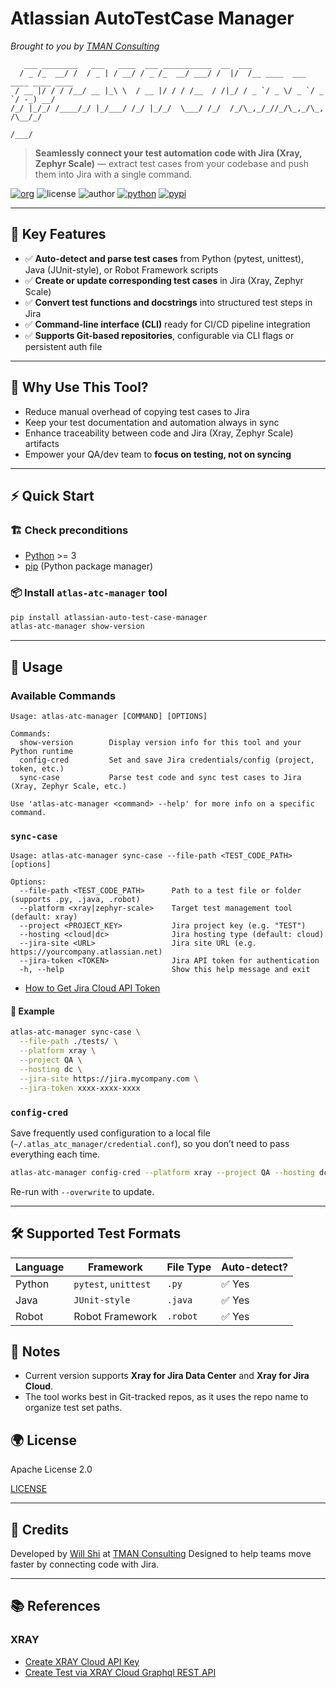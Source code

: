 # Atlassian AutoTestCase Manager

*Brought to you by [TMAN Consulting](https://en.tman.ltd)*

```text
   ___ ________   ___   ____  ___ ___________  __  ___
  / _ /_  __/ /  / _ | / __/ / _ /_  __/ ___/ /  |/  /__ ____  ___ ____ ____ ____
 / __ |/ / / /__/ __ |_\ \  / __ |/ / / /__  / /|_/ / _ `/ _ \/ _ `/ _ `/ -_) __/
/_/ |_/_/ /____/_/ |_/___/ /_/ |_/_/  \___/ /_/  /_/\_,_/_//_/\_,_/\_, /\__/_/
                                                                  /___/          
```

> **Seamlessly connect your test automation code with Jira (Xray, Zephyr Scale)** — extract test cases from your codebase and push them into Jira with a single command.

[![org](https://img.shields.io/static/v1?style=for-the-badge&label=org&message=TMAN%20Consulting&color=0061f9)](https://en.tman.ltd)
![license](https://img.shields.io/github/license/tman-lab/tman-atlassian-operator?style=for-the-badge)
![author](https://img.shields.io/static/v1?style=for-the-badge&label=author&message=will.shi@tman.ltd&color=blue)
[![python](https://img.shields.io/static/v1?style=for-the-badge&logo=python&label=Python&message=3.x&color=306ba1)](https://devguide.python.org/versions/)
[![pypi](https://img.shields.io/pypi/v/atlassian-auto-test-case-manager.svg?style=for-the-badge)](https://pypi.org/project/atlassian-auto-test-case-manager)

----

## 🚀 Key Features

- ✅ **Auto-detect and parse test cases** from Python (pytest, unittest), Java (JUnit-style), or Robot Framework scripts
- ✅ **Create or update corresponding test cases** in Jira (Xray, Zephyr Scale)
- ✅ **Convert test functions and docstrings** into structured test steps in Jira
- ✅ **Command-line interface (CLI)** ready for CI/CD pipeline integration
- ✅ **Supports Git-based repositories**, configurable via CLI flags or persistent auth file

----

## 🔧 Why Use This Tool?

- Reduce manual overhead of copying test cases to Jira
- Keep your test documentation and automation always in sync
- Enhance traceability between code and Jira (Xray, Zephyr Scale) artifacts
- Empower your QA/dev team to **focus on testing, not on syncing**

----

## ⚡️ Quick Start

### 🏗 Check preconditions

- [Python](https://www.python.org/downloads/) >= 3
- [pip](https://pip.pypa.io/en/stable/installation/) (Python package manager)

### 📦 Install `atlas-atc-manager` tool

```bash
pip install atlassian-auto-test-case-manager
atlas-atc-manager show-version
```

----

## 🧰 Usage

### Available Commands

```text
Usage: atlas-atc-manager [COMMAND] [OPTIONS]

Commands:
  show-version        Display version info for this tool and your Python runtime
  config-cred         Set and save Jira credentials/config (project, token, etc.)
  sync-case           Parse test code and sync test cases to Jira (Xray, Zephyr Scale, etc.)

Use 'atlas-atc-manager <command> --help' for more info on a specific command.
```

### `sync-case`

```text
Usage: atlas-atc-manager sync-case --file-path <TEST_CODE_PATH> [options]

Options:
  --file-path <TEST_CODE_PATH>      Path to a test file or folder (supports .py, .java, .robot)
  --platform <xray|zephyr-scale>    Target test management tool (default: xray)
  --project <PROJECT_KEY>           Jira project key (e.g. "TEST")
  --hosting <cloud|dc>              Jira hosting type (default: cloud)
  --jira-site <URL>                 Jira site URL (e.g. https://yourcompany.atlassian.net)
  --jira-token <TOKEN>              Jira API token for authentication
  -h, --help                        Show this help message and exit
```

- [How to Get Jira Cloud API Token](https://support.atlassian.com/atlassian-account/docs/manage-api-tokens-for-your-atlassian-account/#Create-an-API-token)

#### 🧪 Example

```bash
atlas-atc-manager sync-case \
  --file-path ./tests/ \
  --platform xray \
  --project QA \
  --hosting dc \
  --jira-site https://jira.mycompany.com \
  --jira-token xxxx-xxxx-xxxx
```

### `config-cred`

Save frequently used configuration to a local file (`~/.atlas_atc_manager/credential.conf`), so you don’t need to pass everything each time.

```bash
atlas-atc-manager config-cred --platform xray --project QA --hosting dc --jira-site https://jira.company.com --jira-token xxxx
```

Re-run with `--overwrite` to update.

----

## 🛠 Supported Test Formats

| Language | Framework            | File Type | Auto-detect? |
| -------- | -------------------- | --------- | ------------ |
| Python   | `pytest`, `unittest` | `.py`     | ✅ Yes       |
| Java     | `JUnit-style`        | `.java`   | ✅ Yes       |
| Robot    | Robot Framework      | `.robot`  | ✅ Yes       |

## 📌 Notes

- Current version supports **Xray for Jira Data Center** and **Xray for Jira Cloud**.
- The tool works best in Git-tracked repos, as it uses the repo name to organize test set paths.

## 🌍 License

Apache License 2.0

[LICENSE](https://github.com/TMAN-Lab/tman-atlassian-atc-manager?tab=Apache-2.0-1-ov-file)

----

## 📒 Credits

Developed by [Will Shi](https://profile.willshi.space/en) at [TMAN Consulting](https://en.tman.ltd)
Designed to help teams move faster by connecting code with Jira.

----

## 📚 References

### XRAY

- [Create XRAY Cloud API Key](https://docs.getxray.app/display/XRAYCLOUD/Global+Settings%3A+API+Keys#GlobalSettings:APIKeys-CreateanAPIKey)
- [Create Test via XRAY Cloud Graphql REST API](https://us.xray.cloud.getxray.app/doc/graphql/createtest.doc.html)
